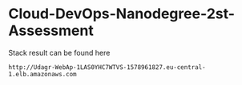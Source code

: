 # Cloud-DevOps-Nanodegree-2st-Assessment
Stack result can be found here

    http://Udagr-WebAp-1LAS0YHC7WTVS-1578961827.eu-central-1.elb.amazonaws.com